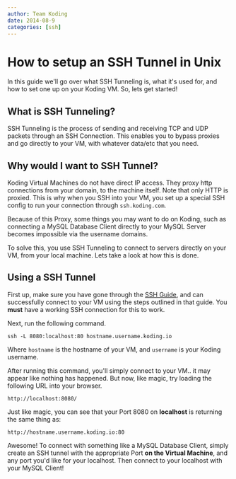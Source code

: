 ```yaml
---
author: Team Koding
date: 2014-08-9
categories: [ssh]
---
```


# How to setup an SSH Tunnel in Unix

In this guide we'll go over what SSH Tunneling is, what it's used for, 
and how to set one up on your Koding VM. So, lets get started!

## What is SSH Tunneling?

SSH Tunneling is the process of sending and receiving TCP and UDP packets 
through an SSH Connection. This enables you to bypass proxies and go 
directly to your VM, with whatever data/etc that you need.

## Why would I want to SSH Tunnel?

Koding Virtual Machines do not have direct IP access. They proxy http 
connections from your domain, to the machine itself. Note that only HTTP 
is proxied. This is why when you SSH into your VM, you set up a special 
SSH config to run your connection through `ssh.koding.com`.

Because of this Proxy, some things you may want to do on Koding, such as 
connecting a MySQL Database Client directly to your MySQL Server becomes 
impossible via the username domains.

To solve this, you use SSH Tunneling to connect to servers directly on 
your VM, from your local machine. Lets take a look at how this is done.

## Using a SSH Tunnel

First up, make sure you have gone through the [SSH Guide][ssh-guide], and 
can successfully connect to your VM using the steps outlined in that 
guide. You **must** have a working SSH connection for this to work.

Next, run the following command.

```
ssh -L 8080:localhost:80 hostname.username.koding.io
```

Where `hostname` is the hostname of your VM, and `username` is your 
Koding username.

After running this command, you'll simply connect to your VM.. it may 
appear like nothing has happened. But now, like magic, try loading the 
following URL into your browser.

```
http://localhost:8080/
```

Just like magic, you can see that your Port 8080 on **localhost** is 
returning the same thing as:

```
http://hostname.username.koding.io:80
```

Awesome! To connect with something like a MySQL Database Client, simply 
create an SSH tunnel with the appropriate Port **on the Virtual 
Machine**, and any port you'd like for your localhost. Then connect to 
your localhost with your MySQL Client!




[ssh-guide]: /guides/ssh-into-your-vm
